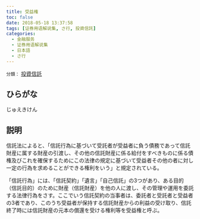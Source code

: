 ```yaml
---
title: 受益権
toc: false
date: 2018-05-18 13:37:58
tags: [证券用语解说集, さ行, 投資信託]
categories:
  - 金融服务
  - 证券用语解说集
  - 日本語
  - さ行
---
```


`分類：` [投資信託](/tags/投資信託/)

## ひらがな

じゅえきけん

## 説明

信託法によると、「信託行為に基づいて受託者が受益者に負う債務であって信託財産に属する財産の引渡し、その他の信託財産に係る給付をすべきものに係る債権及びこれを確保するためにこの法律の規定に基づいて受益者その他の者に対し一定の行為を求めることができる権利をいう」と規定されている。

「信託行為」には、「信託契約」「遺言」「自己信託」の3つがあり、ある目的（信託目的）のために財産（信託財産）を他の人に渡し、その管理や運用を委託する法律行為をさす。ここでいう信託契約の当事者は、委託者と受託者と受益者の3者であり、このうち受益者が保持する信託財産からの利益の受け取り、信託終了時には信託財産の元本の償還を受ける権利等を受益権と呼ぶ。
